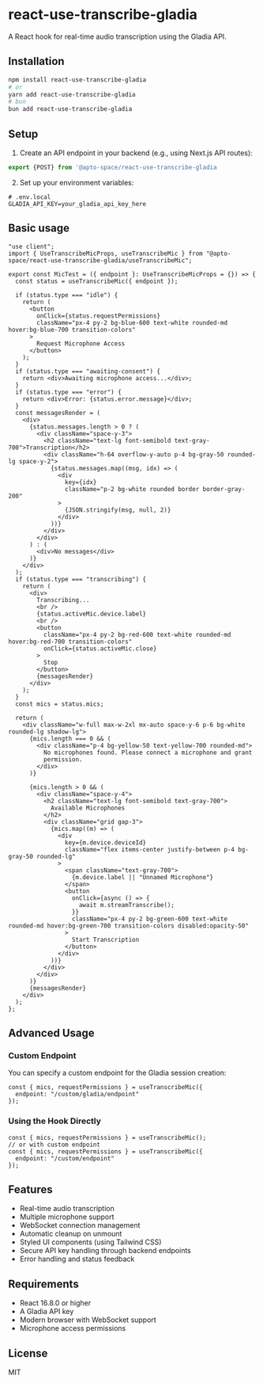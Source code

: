 # react-use-transcribe-gladia

A React hook for real-time audio transcription using the Gladia API.

## Installation

```bash
npm install react-use-transcribe-gladia
# or
yarn add react-use-transcribe-gladia
# bun
bun add react-use-transcribe-gladia
```

## Setup

1. Create an API endpoint in your backend (e.g., using Next.js API routes):

```typescript /api/gladia/route.ts
export {POST} from '@apto-space/react-use-transcribe-gladia
```

2. Set up your environment variables:
```env
# .env.local
GLADIA_API_KEY=your_gladia_api_key_here
```

## Basic usage

```tsx ./src/MicTest.tsx
"use client";
import { UseTranscribeMicProps, useTranscribeMic } from "@apto-space/react-use-transcribe-gladia/useTranscribeMic";

export const MicTest = ({ endpoint }: UseTranscribeMicProps = {}) => {
  const status = useTranscribeMic({ endpoint });

  if (status.type === "idle") {
    return (
      <button
        onClick={status.requestPermissions}
        className="px-4 py-2 bg-blue-600 text-white rounded-md hover:bg-blue-700 transition-colors"
      >
        Request Microphone Access
      </button>
    );
  }
  if (status.type === "awaiting-consent") {
    return <div>Awaiting microphone access...</div>;
  }
  if (status.type === "error") {
    return <div>Error: {status.error.message}</div>;
  }
  const messagesRender = (
    <div>
      {status.messages.length > 0 ? (
        <div className="space-y-3">
          <h2 className="text-lg font-semibold text-gray-700">Transcription</h2>
          <div className="h-64 overflow-y-auto p-4 bg-gray-50 rounded-lg space-y-2">
            {status.messages.map((msg, idx) => (
              <div
                key={idx}
                className="p-2 bg-white rounded border border-gray-200"
              >
                {JSON.stringify(msg, null, 2)}
              </div>
            ))}
          </div>
        </div>
      ) : (
        <div>No messages</div>
      )}
    </div>
  );
  if (status.type === "transcribing") {
    return (
      <div>
        Transcribing...
        <br />
        {status.activeMic.device.label}
        <br />
        <button
          className="px-4 py-2 bg-red-600 text-white rounded-md hover:bg-red-700 transition-colors"
          onClick={status.activeMic.close}
        >
          Stop
        </button>
        {messagesRender}
      </div>
    );
  }
  const mics = status.mics;

  return (
    <div className="w-full max-w-2xl mx-auto space-y-6 p-6 bg-white rounded-lg shadow-lg">
      {mics.length === 0 && (
        <div className="p-4 bg-yellow-50 text-yellow-700 rounded-md">
          No microphones found. Please connect a microphone and grant
          permission.
        </div>
      )}

      {mics.length > 0 && (
        <div className="space-y-4">
          <h2 className="text-lg font-semibold text-gray-700">
            Available Microphones
          </h2>
          <div className="grid gap-3">
            {mics.map((m) => (
              <div
                key={m.device.deviceId}
                className="flex items-center justify-between p-4 bg-gray-50 rounded-lg"
              >
                <span className="text-gray-700">
                  {m.device.label || "Unnamed Microphone"}
                </span>
                <button
                  onClick={async () => {
                    await m.streamTranscribe();
                  }}
                  className="px-4 py-2 bg-green-600 text-white rounded-md hover:bg-green-700 transition-colors disabled:opacity-50"
                >
                  Start Transcription
                </button>
              </div>
            ))}
          </div>
        </div>
      )}
      {messagesRender}
    </div>
  );
};

```

## Advanced Usage

### Custom Endpoint

You can specify a custom endpoint for the Gladia session creation:

```tsx
const { mics, requestPermissions } = useTranscribeMic({ 
  endpoint: "/custom/gladia/endpoint" 
});
```

### Using the Hook Directly

```tsx
const { mics, requestPermissions } = useTranscribeMic();
// or with custom endpoint
const { mics, requestPermissions } = useTranscribeMic({ 
  endpoint: "/custom/endpoint" 
});
```

## Features

- Real-time audio transcription
- Multiple microphone support
- WebSocket connection management
- Automatic cleanup on unmount
- Styled UI components (using Tailwind CSS)
- Secure API key handling through backend endpoints
- Error handling and status feedback

## Requirements

- React 16.8.0 or higher
- A Gladia API key
- Modern browser with WebSocket support
- Microphone access permissions

## License

MIT 